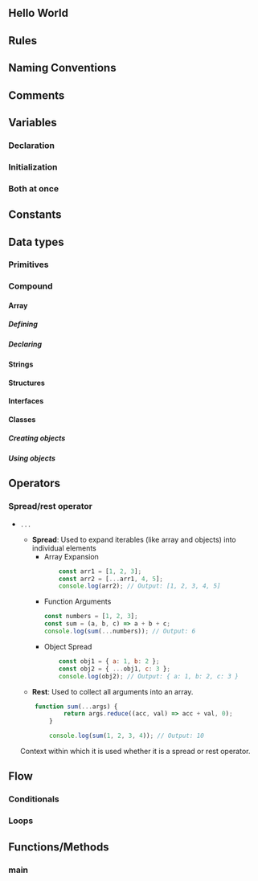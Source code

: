 

## Hello World

## Rules

## Naming Conventions

## Comments

## Variables 

### Declaration

### Initialization

### Both at once

## Constants

## Data types

### Primitives

### Compound
 
#### Array

##### Defining

##### Declaring

#### Strings



#### Structures
#### Interfaces

#### Classes

##### Creating objects

##### Using objects



## Operators

### Spread/rest operator

- `...`
    - **Spread**: Used to expand iterables (like array and objects) into individual elements
        - Array Expansion
            ```js
                const arr1 = [1, 2, 3];
                const arr2 = [...arr1, 4, 5];
                console.log(arr2); // Output: [1, 2, 3, 4, 5]
            ```
        - Function Arguments
            ```js
            const numbers = [1, 2, 3];
            const sum = (a, b, c) => a + b + c;
            console.log(sum(...numbers)); // Output: 6
            ```
        - Object Spread
            ```js
                const obj1 = { a: 1, b: 2 };
                const obj2 = { ...obj1, c: 3 };
                console.log(obj2); // Output: { a: 1, b: 2, c: 3 }
            ```
    - **Rest**: Used to collect all arguments into an array.
    ```js
        function sum(...args) {
                return args.reduce((acc, val) => acc + val, 0);
            }   

            console.log(sum(1, 2, 3, 4)); // Output: 10
    ```

    Context within which it is used whether it is a spread or rest operator.

## Flow

### Conditionals

### Loops

## Functions/Methods

### main




